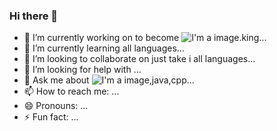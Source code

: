 ### Hi there 👋

<!--
**Ayush-minj/Ayush-minj** is a ✨ _special_ ✨ repository because its `README.md` (this file) appears on your GitHub profile.

Here are some ideas to get you started:-->

- 🔭 I’m currently working on to become ![I'm a image](https://cdn-icons-png.flaticon.com/128/919/919852.png).king...
- 🌱 I’m currently learning all languages...
- 👯 I’m looking to collaborate on just take i all languages...
- 🤔 I’m looking for help with ...
- 💬 Ask me about ![I'm a image](https://cdn-icons-png.flaticon.com/128/919/919852.png),java,cpp...
- 📫 How to reach me: ...
- 😄 Pronouns: ...
- ⚡ Fun fact: ...

